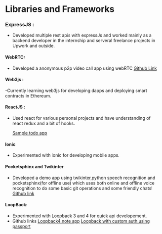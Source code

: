 # Libraries and Frameworks

### ExpressJS :

 - Developed multiple rest apis with expressJs and worked mainly as a backend developer in the internship and serveral freelance projects in Upwork and outside.

#### WebRTC:
- Developed a anonymous p2p video call app using webRTC [Github Link](https://github.com/codenm007/Anonymous-P2P-Video-Calling)

#### Web3js :
-Currently learning web3js for developing dapps and deploying smart contracts in Ethereum.

#### ReactJS :
- Used react for various personal projects and have understanding of react redux and a bit of hooks.

    [Sample todo app](https://awesometodo123.netlify.app/)

#### Ionic
- Experimented with ionic for developing mobile apps.
 
 #### Pocketsphinx and Twikinter
 - Developed a demo app using twikinter,python speech recognition and pocketsphinx(for offline use) which uses both online and offline voice recognition to do some basic git operations and some friendly chats! [Github link](https://github.com/codenm007/Gitbot-using-Python-speech-Recognition)

 #### LoopBack: 
 - Experimented with Loopback 3 and 4 for quick api developement.
 - Github links [Loopback4 note app](https://github.com/codenm007/Loopback-4-note-app)  [Loopback with custom auth using passport](https://github.com/codenm007/loopback-passport-oauth2)
